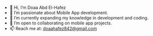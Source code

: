 - 👋 Hi, I’m Doaa Abd El-Hafez
- 👀 I’m passionate about Mobile App development.
- 🌱 I’m currently expanding my knowledge in development and coding.
- 💞️ I’m open to collaborating on mobile app projects.
- 📫 Reach me at: doaahafez842@gmail.com
<!---
doaahafez/doaahafez is a ✨ special ✨ repository because its `README.md` (this file) appears on your GitHub profile.
You can click the Preview link to take a look at your changes.
--->
